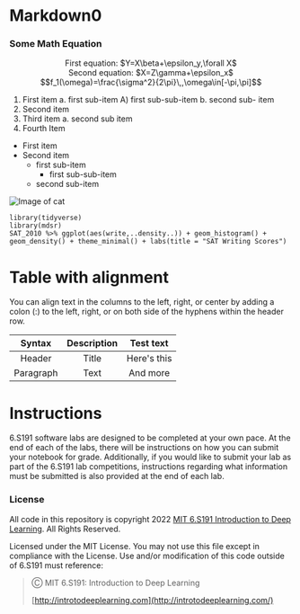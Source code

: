 # Markdown0
### Some Math Equation
<p align="center">First equation: $Y=X\beta+\epsilon_y,\forall X$ </br>
Second equation: $X=Z\gamma+\epsilon_x$ </br>
$$f_1(\omega)=\frac{\sigma^2}{2\pi}\,,\omega\in[-\pi,\pi]$$</p>

1. First item a. first sub-item A) first sub-sub-item b. second sub- item
2. Second item
3. Third item a. second sub item
4. Fourth Item

* First item
* Second item
  - first sub-item
    - first sub-sub-item
  - second sub-item

![Image of cat](https://camo.githubusercontent.com/e6947af48fb1f3bb4f8238ee96f307dc6ddc9c9640c373484badd0cd42a3a25d/68747470733a2f2f69636f6e732e69636f6e617263686976652e636f6d2f69636f6e732f69636f6e6b612f6d656f772f3235362f6361742d636167652d69636f6e2e706e67)

```
library(tidyverse)
library(mdsr)
SAT_2010 %>% ggplot(aes(write,..density..)) + geom_histogram() +
geom_density() + theme_minimal() + labs(title = "SAT Writing Scores")
```


# Table with alignment
You can align text in the columns to the left, right, or center by adding a colon (:) to the left,
right, or on both side of the hyphens within the header row.

| Syntax  | Description | Test text |
|:-------:|:-----------:|:---------:|
|Header   | Title       |Here's this|
|Paragraph|Text         |And more   |

# Instructions
6.S191 software labs are designed to be completed at your own pace. At the end of each
of the labs, there will be instructions on how you can submit your notebook for grade.
Additionally, if you would like to submit your lab as part of the 6.S191 lab competitions,
instructions regarding what information must be submitted is also provided at the end of
each lab.

### License
All code in this repository is copyright 2022 [MIT 6.S191 Introduction to Deep Learning](http://introtodeeplearning.com/). All
Rights Reserved.

Licensed under the MIT License. You may not use this file except in compliance with the
License. Use and/or modification of this code outside of 6.S191 must reference:

> Ⓒ MIT 6.S191: Introduction to Deep Learning
> 
> [http://introtodeeplearning.com](http://introtodeeplearning.com/)